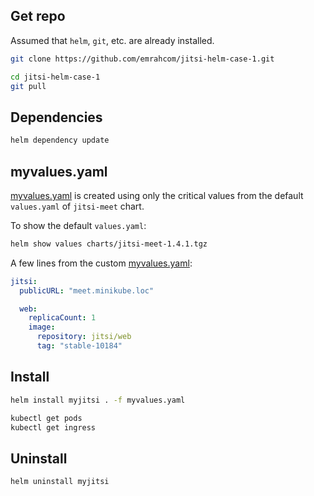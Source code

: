 ## Get repo

Assumed that `helm`, `git`, etc. are already installed.

```bash
git clone https://github.com/emrahcom/jitsi-helm-case-1.git

cd jitsi-helm-case-1
git pull
```

## Dependencies

```bash
helm dependency update
```

## myvalues.yaml

[myvalues.yaml](myvalues.yaml) is created using only the critical values from
the default `values.yaml` of `jitsi-meet` chart.

To show the default `values.yaml`:

```bash
helm show values charts/jitsi-meet-1.4.1.tgz
```

A few lines from the custom [myvalues.yaml](myvalues.yaml):

```yaml
jitsi:
  publicURL: "meet.minikube.loc"

  web:
    replicaCount: 1
    image:
      repository: jitsi/web
      tag: "stable-10184"
```

## Install

```bash
helm install myjitsi . -f myvalues.yaml

kubectl get pods
kubectl get ingress
```

## Uninstall

```bash
helm uninstall myjitsi
```
